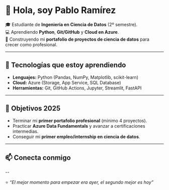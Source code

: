 # 👋 Hola, soy Pablo Ramírez

🎓 Estudiante de **Ingeniería en Ciencia de Datos** (2º semestre).  
💻 Aprendiendo **Python**, **Git/GitHub** y **Cloud en Azure**.  
🚀 Construyendo mi **portafolio de proyectos de ciencia de datos** para crecer como profesional.  

---

## 🔧 Tecnologías que estoy aprendiendo
- **Lenguajes:** Python (Pandas, NumPy, Matplotlib, scikit-learn)
- **Cloud:** Azure (Storage, App Service, SQL Database)
- **Herramientas:** Git, GitHub Actions, Jupyter, Streamlit, FastAPI

---



## 🌱 Objetivos 2025
- Terminar mi **primer portafolio profesional** (mínimo 4 proyectos).  
- Practicar **Azure Data Fundamentals** y avanzar a certificaciones intermedias.  
- Conseguir mi **primer empleo/internship en ciencia de datos**.  

---

## 📫 Conecta conmigo

 
--

⭐ *“El mejor momento para empezar era ayer, el segundo mejor es hoy”*

